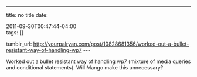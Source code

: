 ---
title: no title
date:

 2011-09-30T00:47:44-04:00  
tags:  []

tumblr_url:
http://yourpalryan.com/post/10828681356/worked-out-a-bullet-resistant-way-of-handling-wp7
\-\--

Worked out a bullet resistant way of handling wp7 (mixture of media
queries and conditional statements). Will Mango make this unnecessary?
